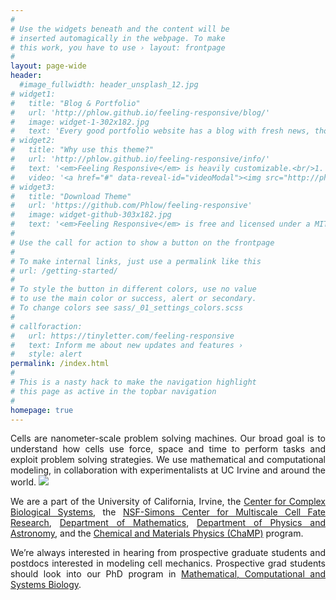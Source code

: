 ```yaml
---
#
# Use the widgets beneath and the content will be
# inserted automagically in the webpage. To make
# this work, you have to use › layout: frontpage
#
layout: page-wide
header:
  #image_fullwidth: header_unsplash_12.jpg
# widget1:
#   title: "Blog & Portfolio"
#   url: 'http://phlow.github.io/feeling-responsive/blog/'
#   image: widget-1-302x182.jpg
#   text: 'Every good portfolio website has a blog with fresh news, thoughts and develop&shy;ments of your activities. <em>Feeling Responsive</em> offers you a fully functional blog with an archive page to give readers a quick overview of all your posts.'
# widget2:
#   title: "Why use this theme?"
#   url: 'http://phlow.github.io/feeling-responsive/info/'
#   text: '<em>Feeling Responsive</em> is heavily customizable.<br/>1. Language-Support :)<br/>2. Optimized for speed and it&#39;s responsive.<br/>3. Built on <a href="http://foundation.zurb.com/">Foundation Framework</a>.<br/>4. Seven different Headers.<br/>5. Customizable navigation, footer,...'
#   video: '<a href="#" data-reveal-id="videoModal"><img src="http://phlow.github.io/feeling-responsive/images/start-video-feeling-responsive-302x182.jpg" width="302" height="182" alt=""/></a>'
# widget3:
#   title: "Download Theme"
#   url: 'https://github.com/Phlow/feeling-responsive'
#   image: widget-github-303x182.jpg
#   text: '<em>Feeling Responsive</em> is free and licensed under a MIT License. Make it your own and start building. The code is well-documented and explains you how it works.'
#
# Use the call for action to show a button on the frontpage
#
# To make internal links, just use a permalink like this
# url: /getting-started/
#
# To style the button in different colors, use no value
# to use the main color or success, alert or secondary.
# To change colors see sass/_01_settings_colors.scss
#
# callforaction:
#   url: https://tinyletter.com/feeling-responsive
#   text: Inform me about new updates and features ›
#   style: alert
permalink: /index.html
#
# This is a nasty hack to make the navigation highlight
# this page as active in the topbar navigation
#
homepage: true
---
```


<div class="row">
  <div class="columns small-12 medium-12 large-12" style="text-align:justify">

<section markdown="1">  
Cells are nanometer-scale problem solving machines. Our broad goal is to understand how cells use force, space and time to perform tasks and exploit problem solving strategies. We use mathematical and computational modeling, in collaboration with experimentalists at UC Irvine and around the world.

<img src="{{ site.urlimg }}group19su.jpg">

We are a part of the University of California, Irvine, the [Center for Complex Biological Systems](https://ccbs.uci.edu/), the [NSF-Simons Center for Multiscale Cell Fate Research](https://cellfate.uci.edu), [Department of Mathematics](https://www.math.uci.edu/), [Department of Physics and Astronomy](https://www.physics.uci.edu/), and the [Chemical and Materials Physics (ChaMP)](https://champ.uci.edu/) program.

We’re always interested in hearing from prospective graduate students and postdocs interested in modeling cell mechanics. Prospective grad students should look into our PhD program in [Mathematical, Computational and Systems Biology](https://ccbs.uci.edu/education/mcsb/).

</section>


  <!--
  </div>
  <div class="columns small-12 medium-12 large-5" style="text-align:center;">
    <a class="twitter-timeline" data-width="250" data-height="800" data-dnt="true" data-theme="dark" href="https://twitter.com/allardlab?ref_src=twsrc%5Etfw" data-chrome="transparent noscrollbar">Tweets by allardlab</a> <script async src="https://platform.twitter.com/widgets.js" charset="utf-8"></script>
  </div>

</div> 
 -->

